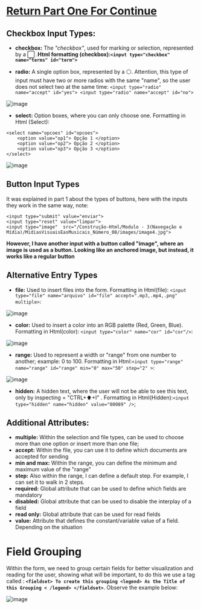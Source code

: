 # [Return Part One For Continue](https://github.com/Karlos-Eduardo-Mrqs/Construction-Html-Css-Javascript/blob/main/Construction-Html/Module%20-%205(Forms)/StructureOfForm_Number_10/Forms.md) 
## Checkbox Input Types: 

- **checkbox:** The *"checkbox"*, used for marking or selection, represented by a ⬜ .**Html formatting (checkbox):`` <input type="checkbox" name="terms" id="term"> ``**

- **radio:** A single option box, represented by a ⚪. Attention, this type of input must have two or more radios with the same "name", so the user does not select two at the same time:
``<input type="radio" name="accept" id="yes"> <input type="radio" name="accept" id="no">``

![image](https://github.com/Karlos-Eduardo-Mrqs/Construcao-Html-Css-Javascript/assets/172524894/31753079-8474-4922-97be-a3e9736a59f8)

- **select:** Option boxes, where you can only choose one. Formatting in Html (Select):
```
<select name="opcoes" id="opcoes">
    <option value="op1"> Opção 1 </option>
    <option value="op2"> Opção 2 </option>
    <option value="op3"> Opção 3 </option>
</select>
```

![image](https://github.com/Karlos-Eduardo-Mrqs/Construcao-Html-Css-Javascript/assets/172524894/d98c1e49-94aa-4cd4-a5b0-0611bfa830af)
## Button Input Types
It was explained in part 1 about the types of buttons, here with the inputs they work in the same way, note:
```
<input type="submit" value="enviar">
<input type="reset" value="limpar">
<input type="image"  src="/Construção-Html/Modulo - 3(Navegação e Mídia)/MidiasVisuaisEasMusicais_Número_08/images/image4.jpg">
```
**However, I have another input with a button called "image", where an image is used as a button. Looking like an anchored image, but instead, it works like a regular button**
## Alternative Entry Types
- **file:** Used to insert files into the form. Formatting in Html(file): ``<input type="file" name="arquivo" id="file" accept=".mp3,.mp4,.png" multiple>``:

![image](https://github.com/Karlos-Eduardo-Mrqs/Construcao-Html-Css-Javascript/assets/172524894/69faa58a-b15f-4e73-8290-69749f5a5886)

- **color:** Used to insert a color into an RGB palette (Red, Green, Blue). Formatting in Html(color): ``<input type="color" name="cor" id="cor"/>``:

![image](https://github.com/Karlos-Eduardo-Mrqs/Construcao-Html-Css-Javascript/assets/172524894/44d193e9-4bdc-460c-bbcb-fa30fd2be1e0)

- **range:** Used to represent a width or "range" from one number to another; example: 0 to 100. Formatting in Html:``<input type="range" name="range" id="range" min="0" max="50" step="2" >``:

![image](https://github.com/Karlos-Eduardo-Mrqs/Construcao-Html-Css-Javascript/assets/172524894/06c76384-f781-481b-96b9-deea5851ead0)

- **hidden:** A hidden text, where the user will not be able to see this text, only by inspecting = "CTRL+⬆️+I" . Formatting in Html(Hidden):``<input type="hidden" name="hidden" value="00089" />``;
## Additional Attributes: 
- **multiple:** Within the selection and file types, can be used to choose more than one option or insert more than one file;
- **accept:** Within the file, you can use it to define which documents are accepted for sending
- **min and max:** Within the range, you can define the minimum and maximum value of the "range"
- **step:** Also within the range, I can define a default step. For example, I can set it to walk in 2 steps.
- **required:** Global attribute that can be used to define which fields are mandatory
- **disabled:** Global attribute that can be used to disable the interplay of a field
- **read only:** Global attribute that can be used for read fields
- **value:** Attribute that defines the constant/variable value of a field. Depending on the situation

# Field Grouping
Within the form, we need to group certain fields for better visualization and reading for the user, showing what will be important, to do this we use a tag called :
**``<fieldset> To create this grouping <legend> As the Title of this Grouping < /legend> </fieldset>``**. Observe the example below:

![image](https://github.com/Karlos-Eduardo-Mrqs/Construcao-Html-Css-Javascript/assets/172524894/1eff2f5e-6a80-4fce-a4c9-d1af423c2136)